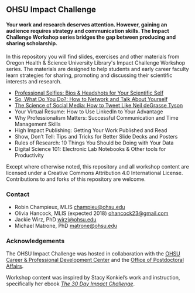 ## OHSU Impact Challenge

#### Your work and research deserves attention. However, gaining an audience requires strategy and communication skills. The Impact Challenge Workshop series bridges the gap between producing and sharing scholarship.

In this repository you will find slides, exercises and other materials from Oregon Health & Science University Library's Impact Challenge Workshop series. The materials are designed to help students and early career faculty learn strategies for sharing, promoting and discussing their scientific interests and research. 

* [Professional Selfies:  Bios & Headshots for Your Scientific Self](https://github.com/OHSU-Library/Impact-Workshop-Series/tree/master/Materials/Professional_Selfies)
* [So, What Do You Do?:  How to Network and Talk About Yourself](https://github.com/OHSU-Library/Impact-Workshop-Series/tree/master/Materials/Networking)
* [The Science of Social Media:  How to Tweet Like Neil deGrasse Tyson](https://github.com/OHSU-Library/Impact-Workshop-Series/tree/master/Materials/Social_Media)
* Your Virtual Resume:  How to Use LinkedIn to Your Advantage
* Why Professionalism Matters:  Successful Communication and Time Management Skills 
* High Impact Publishing:  Getting Your Work Published and Read
* Show, Don’t Tell:  Tips and Tricks for Better Slide Decks and Posters
* Rules of Research: 10 Things You Should be Doing with Your Data
* Digital Science 101:  Electronic Lab Notebooks & Other tools for Productivity

Except where otherwise noted, this repository and all workshop content are licensed under a Creative Commons Attribution 4.0 International License.  Contributions to and forks of this repository are welcome.  

### Contact

* Robin Champieux, MLIS [champieu@ohsu.edu](mailto:champieu@ohsu.edu)
* Olivia Hancock, MLIS (expected 2018) [ohancock23@gmail.com](mailto:ohancock23@gmail.com)
* Jackie Wirz, PhD [wirzj@ohsu.edu](mailto:wirzj@ohsu.edu)
* Michael Matrone, PhD [matrone@ohsu.edu](mailto:matrone@ohsu.edu)

### Acknowledgements

The OHSU Impact Challenge was hosted in collaboration with the [OHSU Career & Professional Development Center](https://www.ohsu.edu/xd/education/schools/school-of-medicine/academic-programs/graduate-studies/pdc.cfm) and the [Office of Postdoctoral Affairs](https://www.ohsu.edu/xd/research/postdocs-students/postdoctoral-fellows-guide/).  

Workshop content was inspired by Stacy Konkiel’s work and instruction, specifically her ebook *[The 30 Day Impact Challenge](http://blog.impactstory.org/wp-content/uploads/2015/01/impact_challenge_ebook_links.pdf)*.




